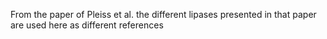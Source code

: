 From the paper of Pleiss et al. the different lipases presented in that paper are used here as different references
